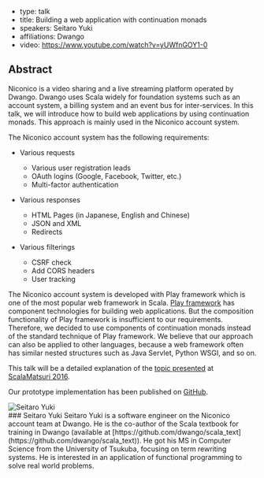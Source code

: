 - type: talk
- title: Building a web application with continuation monads
- speakers: Seitaro Yuki
- affiliations: Dwango
- video: https://www.youtube.com/watch?v=yUWfnGOY1-0

## Abstract 

Niconico is a video sharing and a live streaming platform operated by Dwango.
Dwango uses Scala widely for foundation systems such as an account system, a billing system and an event bus for inter-services.
In this talk, we will introduce how to build web applications by using continuation monads.
This approach is mainly used in the Niconico account system.

The Niconico account system has the following requirements:

- Various requests
  - Various user registration leads
  - OAuth logins (Google, Facebook, Twitter, etc.)
  - Multi-factor authentication

- Various responses
  - HTML Pages (in Japanese, English and Chinese)
  - JSON and XML
  - Redirects

- Various filterings
  - CSRF check
  - Add CORS headers
  - User tracking

The Niconico account system is developed with Play framework which is one of the most popular web framework in Scala.
[Play framework](https://www.playframework.com/documentation/2.5.x/ScalaActionsComposition) has component technologies for building web applications.
But the composition functionality of Play framework is insufficient to our requirements.
Therefore, we decided to use components of continuation monads instead of the standard technique of Play framework.
We believe that our approach can also be applied to other languages,
because a web framework often has similar nested structures such as Java Servlet, Python WSGI, and so on.

This talk will be a detailed explanation of the [topic presented](http://www.slideshare.net/hexx/scalamatsuri-2016-scala) at [ScalaMatsuri 2016](http://2016.scalamatsuri.org/index_en.html).

Our prototype implementation has been published on [GitHub](https://github.com/hexx/action-cont).

<div class="author media" media:type="text/omd">

<div class="image">
<div class="avatar">
<img src="img/seitaro-yuki.jpg" alt="Seitaro Yuki"></img>
</div>
</div>

<div class="content" media:type="text/omd">
### Seitaro Yuki
Seitaro Yuki is a software engineer on the Niconico account team at Dwango.
He is the co-author of the Scala textbook for training in Dwango (available at [https://github.com/dwango/scala_text](https://github.com/dwango/scala_text)).
He got his MS in Computer Science from the University of Tsukuba, focusing on term rewriting systems.
He is interested in an application of functional programming to solve real world problems.
</div>
</div>
